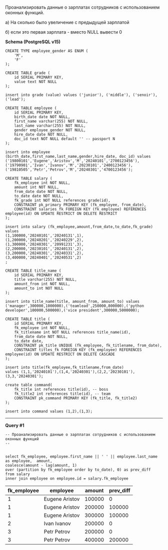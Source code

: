 Проанализировать данные о зарплатах сотрудников с использованием оконных функций.

а) На сколько было увеличение с предыдущей зарплатой

б) если это первая зарплата - вместо NULL вывести 0

**Schema (PostgreSQL v15)**

    CREATE TYPE employee_gender AS ENUM (
        'M',
        'F'
    );
    
    CREATE TABLE grade (
        id SERIAL PRIMARY KEY,
        value text NOT NULL
    );
    
    insert into grade (value) values ('junior'), ('middle'), ('senoir'), ('lead');
    
    CREATE TABLE employee (
        id SERIAL PRIMARY KEY,
        birth_date date NOT NULL,
        first_name varchar(255) NOT NULL,
        last_name varchar(255) NOT NULL,
        gender employee_gender NOT NULL,
        hire_date date NOT NULL,
        doc_id text NOT NULL default '' -- passport N
    );
    
    insert into employee (birth_date,first_name,last_name,gender,hire_date, doc_id) values 
    ('19800101','Eugene','Aristov','M','20240101','2700123456'),
    ('19790901','Ivan','Ivanov','M','20230101','2400123456'),
    ('19810505','Petr','Petrov','M','20240301','4700123456');
    
    CREATE TABLE salary (
        fk_employee int NOT NULL,
        amount int NOT NULL,
        from_date date NOT NULL,
        to_date date NOT NULL,
        fk_grade int NOT NULL references grade(id),
        CONSTRAINT pk_primary PRIMARY KEY (fk_employee, from_date),
        CONSTRAINT salaries_fk FOREIGN KEY (fk_employee) REFERENCES employee(id) ON UPDATE RESTRICT ON DELETE RESTRICT
    );
    
    insert into salary (fk_employee,amount,from_date,to_date,fk_grade)
    values
    (1,100000,'20240101','20240131',1),
    (1,200000,'20240201','20240229',2),
    (1,300000,'20240301','20991231',3),
    (2,200000,'20230101','20240131',2),
    (3,200000,'20240301','20240331',2),
    (3,400000,'20240401','20240531',2)
    ;
    
    CREATE TABLE title_name (
        id SERIAL PRIMARY KEY,
        title varchar(255) NOT NULL,
        amount_from int NOT NULL,
      	amount_to int NOT NULL
    );
    
    insert into title_name(title, amount_from, amount_to) values ('manager',300000,1000000),('teamlead',250000,800000),('python developer',100000,500000),('vice president',300000,5000000);
    
    CREATE TABLE title (
        id SERIAL PRIMARY KEY,
        fk_employee int NOT NULL,
        fk_titlename int NOT NULL references title_name(id),
        from_date date NOT NULL,
        to_date date,
        CONSTRAINT pk_title UNIQUE (fk_employee, fk_titlename, from_date),
        CONSTRAINT titles_fk FOREIGN KEY (fk_employee) REFERENCES employee(id) ON UPDATE RESTRICT ON DELETE CASCADE
    );
    
    insert into title(fk_employee,fk_titlename,from_date)
    values (1,1,'20240101'),(1,4,'20240301'),(2,2,'20230101'),(3,3,'20240301');
    
    create table command(
    	fk_title int references title(id), -- boss
      	fk_title2 int references title(id), -- team
     	CONSTRAINT pk_command PRIMARY KEY (fk_title, fk_title2)
    );
    
    insert into command values (1,2),(1,3);
    

---

**Query #1**

    -- Проанализировать данные о зарплатах сотрудников с использованием оконных функций
    -- 
    
    
    select fk_employee, employee.first_name || ' ' || employee.last_name as employee,  amount,
    coalesce(amount - lag(amount, 1)
    over (partition by fk_employee order by to_date), 0) as prev_diff
    from salary 
    inner join employee on employee.id = salary.fk_employee

| fk_employee | employee       | amount | prev_diff |
| ----------- | -------------- | ------ | --------- |
| 1           | Eugene Aristov | 100000 | 0         |
| 1           | Eugene Aristov | 200000 | 100000    |
| 1           | Eugene Aristov | 300000 | 100000    |
| 2           | Ivan Ivanov    | 200000 | 0         |
| 3           | Petr Petrov    | 200000 | 0         |
| 3           | Petr Petrov    | 400000 | 200000    |


```

